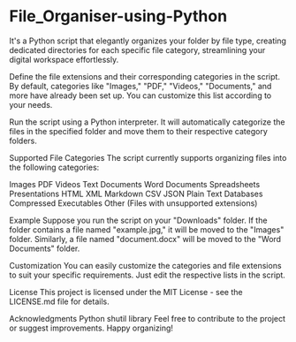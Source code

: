# File_Organiser-using-Python
It's a Python script that elegantly organizes your folder by file type, creating dedicated directories for each specific file category, streamlining your digital workspace effortlessly.


Define the file extensions and their corresponding categories in the script. By default, categories like "Images," "PDF," "Videos," "Documents," and more have already been set up. You can customize this list according to your needs.

Run the script using a Python interpreter. It will automatically categorize the files in the specified folder and move them to their respective category folders.

Supported File Categories
The script currently supports organizing files into the following categories:

  Images
  PDF
  Videos
  Text Documents
  Word Documents
  Spreadsheets
  Presentations
  HTML
  XML
  Markdown
  CSV
  JSON
  Plain Text
  Databases
  Compressed
  Executables
  Other (Files with unsupported extensions)

Example
  Suppose you run the script on your "Downloads" folder. If the folder contains a file named "example.jpg," it will be moved   to the "Images" folder. Similarly, a file named "document.docx" will be moved to the "Word Documents" folder.

Customization
  You can easily customize the categories and file extensions to suit your specific requirements. Just edit the respective   lists in the script.

License
  This project is licensed under the MIT License - see the LICENSE.md file for details.

Acknowledgments
  Python
  shutil library
Feel free to contribute to the project or suggest improvements. Happy organizing!
